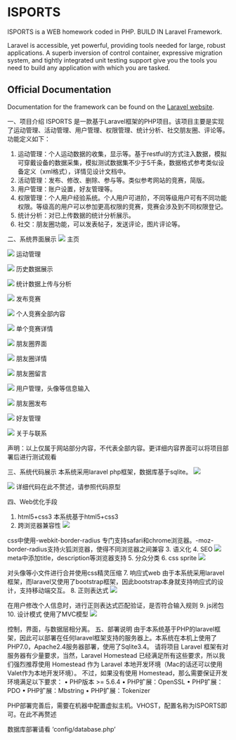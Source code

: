 # ISPORTS

ISPORTS is a WEB homework coded in PHP. BUILD IN Laravel Framework.

Laravel is accessible, yet powerful, providing tools needed for large, robust applications. A superb inversion of control container, expressive migration system, and tightly integrated unit testing support give you the tools you need to build any application with which you are tasked.

## Official Documentation

Documentation for the framework can be found on the [Laravel website](http://laravel.com/docs).

一、项目介绍
ISPORTS 是一款基于Laravel框架的PHP项目。该项目主要是实现了运动管理、活动管理、用户管理、权限管理、统计分析、社交朋友圈、评论等。
功能定义如下：
1.	运动管理：个人运动数据的收集，显示等。基于restful的方式注入数据，模拟可穿戴设备的数据采集，模拟测试数据集不少于5千条，数据格式参考类似设备定义（xml格式），详情见设计文档中。
2.	活动管理：发布、修改、删除、参与等。类似参考网站的竞赛，简版。
3.	用户管理：账户设置，好友管理等。
4.	权限管理：个人用户经验系统。个人用户可进阶，不同等级用户可有不同功能权限。等级高的用户可以参加更高权限的竞赛，竞赛会涉及到不同权限登记。
5.	统计分析：对已上传数据的统计分析展示。
6.	社交：朋友圈功能，可以发表帖子，发送评论，图片评论等。

二、系统界面展示
![](assets/markdown-img-paste-20181112143237701.png)
主页

![](assets/markdown-img-paste-20181112143306827.png)
运动管理

![](assets/markdown-img-paste-20181112143323827.png)
历史数据展示

![](assets/markdown-img-paste-2018111214333796.png)
统计数据上传与分析

![](assets/markdown-img-paste-20181112143347563.png)
发布竞赛

![](assets/markdown-img-paste-2018111214335523.png)
个人竞赛全部内容

![](assets/markdown-img-paste-2018111214340265.png)
单个竞赛详情

![](assets/markdown-img-paste-20181112143409345.png)
朋友圈界面

![](assets/markdown-img-paste-20181112143418360.png)
朋友圈详情

![](assets/markdown-img-paste-20181112143435685.png)
朋友圈留言

![](assets/markdown-img-paste-20181112143547900.png)
用户管理，头像等信息输入

![](assets/markdown-img-paste-20181112143556390.png)
朋友圈发布

![](assets/markdown-img-paste-20181112143606136.png)
好友管理

![](assets/markdown-img-paste-20181112143614668.png)
关于与联系

声明：以上仅属于网站部分内容，不代表全部内容。更详细内容界面可以将项目部署后进行测试观看

三、系统代码展示
本系统采用laravel php框架，数据库基于sqlite。
![](assets/markdown-img-paste-20181112143709399.png)

![](assets/markdown-img-paste-2018111214371838.png)
详细代码在此不赘述，请参照代码原型

四、Web优化手段
1. html5+css3
本系统基于html5+css3
2. 跨浏览器兼容性
![](assets/markdown-img-paste-20181112143729631.png)

css中使用-webkit-border-radius 专门支持safari和chrome浏览器。-moz-border-radius支持火狐浏览器，使得不同浏览器之间兼容
3. 语义化
4.  SEO
![](assets/markdown-img-paste-20181112143740208.png)
meta中添加title，description等浏览器支持
5. 分众分类
6. css sprite
![](assets/markdown-img-paste-20181112143751682.png)

对头像等小文件进行合并使用css精灵压缩
7.	响应式web
由于本系统采用laravel框架，而laravel又使用了bootstrap框架，因此bootstrap本身就支持响应式的设计，支持移动端交互。
8.	正则表达式
![](assets/markdown-img-paste-20181112143806742.png)

在用户修改个人信息时，进行正则表达式匹配验证，是否符合输入规则
9.	js闭包
10.	设计模式
使用了MVC模型
![](assets/markdown-img-paste-20181112143816235.png)

控制，界面，与数据层相分离。
五、部署说明
由于本系统基于PHP的laravel框架，因此可以部署在任何laravel框架支持的服务器上。本系统在本机上使用了PHP7.0，Apache2.4服务器部署，使用了Sqlite3.4。
请将项目
Laravel 框架有对服务器有少量要求，当然，Laravel Homestead 已经满足所有这些要求，所以我们强烈推荐使用 Homestead 作为 Laravel 本地开发环境（Mac的话还可以使用Valet作为本地开发环境）。
不过，如果没有使用 Homestead，那么需要保证开发环境满足以下要求：
•	PHP版本 >= 5.6.4
•	PHP扩展：OpenSSL
•	PHP扩展：PDO
•	PHP扩展：Mbstring
•	PHP扩展：Tokenizer

PHP部署完善后，需要在机器中配置虚拟主机。VHOST，配置名称为ISPORTS即可。在此不再赘述

数据库部署请看 ‘config/database.php’
